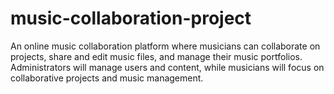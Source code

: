# music-collaboration-project

An online music collaboration platform where musicians can collaborate on projects, share and edit music files, and manage their music portfolios. Administrators will manage users and content, while musicians will focus on collaborative projects and music management.
